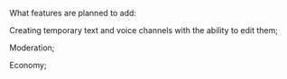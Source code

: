 What features are planned to add:

Creating temporary text and voice channels with the ability to edit them;

Moderation;

Economy;
